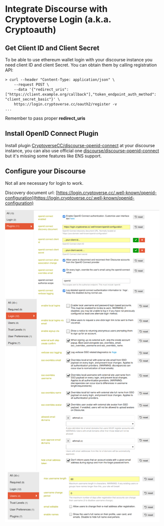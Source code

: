 # Integrate Discourse with Cryptoverse Login (a.k.a. Cryptoauth)

## Get Client ID and Client Secret

To be able to use ethereum wallet login with your discourse instance you need client ID and client Secret.
You can obtain them by calling registration API:

```
> curl --header "Content-Type: application/json" \
    --request POST \
    --data '{"redirect_uris":["https://client.example.org/callback"],"token_endpoint_auth_method": "client_secret_basic"}' \
    https://login.cryptoverse.cc/oauth2/register -v
...
```

Remember to pass proper **redirect_uris**

## Install OpenID Connect Plugin

Install plugin [CryptoverseCC/discourse-openid-connect](https://github.com/CryptoverseCC/discourse-openid-connect) at your discourse instance, you can also use official one [discourse/discourse-openid-connect](https://github.com/discourse/discourse-openid-connect) but it's missing some features like ENS support.

## Configure your Discourse
Not all are necessary for login to work.

Discovery document url: [https://login.cryptoverse.cc/.well-known/openid-configuration](https://login.cryptoverse.cc/.well-known/openid-configuration)

![---](discourse-openid.png "Discourse - OpenID plugin settings")
![---](discourse-login.png "Discourse - Login settings")
![---](discourse-users.png "Discourse - Users settings")

<script type="text/javascript">window.$crisp=[];window.CRISP_WEBSITE_ID="82c167b2-b01f-43a2-80f1-4e18badcbc52";(function(){d=document;s=d.createElement("script");s.src="https://client.crisp.chat/l.js";s.async=1;d.getElementsByTagName("head")[0].appendChild(s);})();</script>
